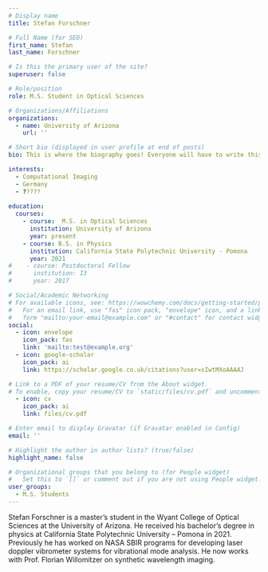 ```yaml
---
# Display name
title: Stefan Forschner

# Full Name (for SEO)
first_name: Stefan
last_name: Forschner

# Is this the primary user of the site?
superuser: false

# Role/position
role: M.S. Student in Optical Sciences

# Organizations/Affiliations
organizations:
  - name: University of Arizona
    url: ''

# Short bio (displayed in user profile at end of posts)
bio: This is where the biography goes! Everyone will have to write this.

interests:
  - Computational Imaging
  - Germany
  - ????? 
  
education:
  courses:
    - course:  M.S. in Optical Sciences
      institution: University of Arizona
      year: present
    - course: B.S. in Physics
      institution: California State Polytechnic University - Pomona
      year: 2021
#    - course: Postdoctoral Fellow
#      institution: I3
#      year: 2017

# Social/Academic Networking
# For available icons, see: https://wowchemy.com/docs/getting-started/page-builder/#icons
#   For an email link, use "fas" icon pack, "envelope" icon, and a link in the
#   form "mailto:your-email@example.com" or "#contact" for contact widget.
social:
  - icon: envelope
    icon_pack: fas
    link: 'mailto:test@example.org'
  - icon: google-scholar
    icon_pack: ai
    link: https://scholar.google.co.uk/citations?user=sIwtMXoAAAAJ

# Link to a PDF of your resume/CV from the About widget.
# To enable, copy your resume/CV to `static/files/cv.pdf` and uncomment the lines below.
  - icon: cv
    icon_pack: ai
    link: files/cv.pdf

# Enter email to display Gravatar (if Gravatar enabled in Config)
email: ''

# Highlight the author in author lists? (true/false)
highlight_name: false

# Organizational groups that you belong to (for People widget)
#   Set this to `[]` or comment out if you are not using People widget.
user_groups:
  - M.S. Students
---
```


Stefan Forschner is a master’s student in the Wyant College of Optical Sciences at the University of Arizona. He received his bachelor’s degree in physics at California State Polytechnic University – Pomona in 2021. Previously he has worked on NASA SBIR programs for developing laser doppler vibrometer systems for vibrational mode analysis. He now works with Prof. Florian Willomitzer on synthetic wavelength imaging.


